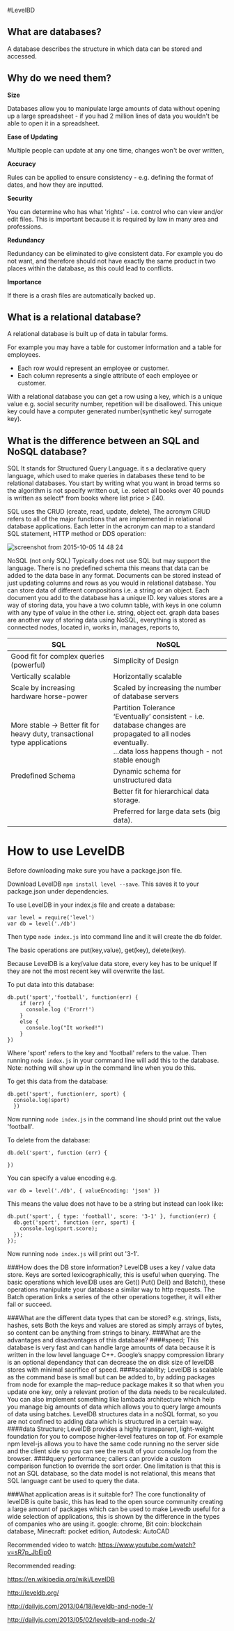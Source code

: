 #LevelBD

## What are databases?

A database describes the structure in which data can be stored and accessed.

## Why do we need them?

**Size**

Databases allow you to manipulate large amounts of data without opening up a large spreadsheet - if you had 2 million lines of data you wouldn't be able to open it in a spreadsheet.

**Ease of Updating**

Multiple people can update at any one time, changes won't be over written,

**Accuracy**

Rules can be applied to ensure consistency - e.g. defining the format of dates, and how they are inputted.  

**Security**

You can determine who has what 'rights' - i.e. control who can view and/or edit files. This is important because it is required by law in many area and professions.

**Redundancy**

Redundancy can be eliminated to give consistent data. For example you do not want, and therefore should not have exactly the same product in two places within the database, as this could lead to conflicts.

**Importance**

If there is a crash files are automatically backed up.



## What is a relational database?

A relational database is built up of data in tabular forms.

For example you may have a table for customer information and a table for employees.
- Each row would represent an employee or customer.
- Each column represents a single attribute of each employee or customer.

With a relational database you can get a row using a key, which is a unique value e.g. social security number, repetition will be disallowed. This unique key could have a computer generated number(synthetic key/ surrogate key).


## What is the difference between an SQL and NoSQL database?

SQL
It stands for Structured Query Language. it s a declarative query language, which used to make queries in databases these tend to be relational databases. You start by writing what you want in broad terms so the algorithm is not specify written out, i.e. select all books over 40 pounds is written as select* from books where list price > £40.

SQL uses the CRUD (create, read, update, delete),
The acronym CRUD refers to all of the major functions that are implemented in relational database applications. Each letter in the acronym can map to a standard SQL statement, HTTP method or DDS operation:

![screenshot from 2015-10-05 14 48 24](https://cloud.githubusercontent.com/assets/13470325/10281996/2ce3dbb0-6b70-11e5-89d7-8bd340e5fb9c.png)

NoSQL (not only SQL)
Typically does not use SQL but may support the language. There is no predefined schema this means that data can be added to the data base in any format. Documents can be stored instead of just updating columns and rows as you would in relational database. You can store data of different compositions i.e. a string or an object. Each document you add to the database has a unique ID.
key values stores are a way of storing data, you have a two column table, with keys in one column with any type of value in the other i.e. string, object ect.
graph data bases are another way of storing data using NoSQL, everything is stored as connected nodes, located in, works in, manages, reports to,  

| **SQL**  | **NoSQL**  |
| ------------- | ------------- |
| Good fit for complex queries (powerful) | Simplicity of Design |
| Vertically scalable | Horizontally scalable  |
| Scale by increasing hardware horse-power | Scaled by increasing the number of database servers |
| More stable → Better fit for heavy duty, transactional type applications | Partition Tolerance <br> ‘Eventually’ consistent - i.e. database changes are propagated to all nodes eventually. <br> ...data loss happens though - not stable enough |
| Predefined Schema | Dynamic schema for unstructured data |
| | Better fit for hierarchical data storage. |
| | Preferred for large data sets (big data). |


# How to use LevelDB

Before downloading make sure you have a package.json file.

Download LevelDB ```npm install level --save```.
This saves it to your package.json under dependencies.

To use LevelDB in your index.js file and create a database:
```
var level = require('level')
var db = level('./db')
```

Then type ```node index.js``` into command line and it will create the db folder.

The basic operations are put(key,value), get(key), delete(key).

Because LevelDB is a key/value data store, every key has to be unique! If they are not the most recent key will overwrite the last.

To put data into this database:

```
db.put('sport','football', function(err) {
    if (err) {
      console.log ('Erorr!')
    }
    else {
      console.log("It worked!")
    }
})
```

Where 'sport' refers to the key and 'football' refers to the value. Then running ```node index.js``` in your command line will add this to the database. Note: nothing will show up in the command line when you do this.

To get this data from the database:

```
db.get('sport', function(err, sport) {
  console.log(sport)
  })
```

Now running ```node index.js``` in the command line should print out the value 'football'.

To delete from the database:
```
db.del('sport', function (err) {

})
```

You can specify a value encoding e.g.
```
var db = level('./db', { valueEncoding: 'json' })
```
This means the value does not have to be a string but instead can look like:
```
db.put('sport', { type: 'football', score: '3-1' }, function(err) {
  db.get('sport', function (err, sport) {
    console.log(sport.score);
  });
});
```
Now running ```node index.js``` will print out '3-1'.

###How does the DB store information? 
LevelDB uses a key / value data store. Keys are sorted lexicographically, this is useful when querying. The basic operations which levelDB uses are Get() Put() Del() and Batch(), these operations manipulate your database a similar way to http requests. The Batch operation links a series of the other operations together, it will either fail or succeed. 

###What are the different data types that can be stored? e.g. strings, lists, hashes, sets
Both the keys and values are stored as simply arrays of bytes, so content can be anything from strings to binary.
###What are the advantages and disadvantages of this database? 
####speed;
This database is very fast and can handle large amounts of data because it is written in the low level language C++. Google’s snappy compression library is an optional dependancy that can decrease the on disk size of levelDB stores with minimal sacrifice of speed. 
####scalability;
LevelDB is scalable as the command base is small but can be added to, by adding packages from node for example the map-reduce package makes it so that when you update one key, only a relevant protion of the data needs to be recalculated. You can also implement something like lambada architecture which help you manage big amounts of data which allows you to query large amounts of data using batches. LevelDB structures data in a noSQL format, so you are not confined to adding data which is structured in a certain way.
####data Structure;
LevelDB provides a highly transparent, light-weight foundation for you to compose higher-level features on top of. For example npm level-js allows you to have the same code running no the server side and the client side so you can see the result of your console.log from the browser.
####query performance;
callers can provide a custom comparison function to override the sort order. One limitation is that this is not an SQL database, so the data model is not relational, this means that SQL language cant be used to query the data. 

###What application areas is it suitable for?
The core functionality of levelDB is quite basic, this has lead to the open source community creating a large amount of packages which can be used to make Levedb useful for a wide selection of applications, this is shown by the difference in the types of companies who are using it.
google: chrome,
Bit coin: blockchain database,
Minecraft: pocket edition,
Autodesk: AutoCAD

Recommended video to watch: https://www.youtube.com/watch?v=sR7p_JbEip0

Recommended reading:

https://en.wikipedia.org/wiki/LevelDB

http://leveldb.org/

http://dailyjs.com/2013/04/18/leveldb-and-node-1/

http://dailyjs.com/2013/05/02/leveldb-and-node-2/

